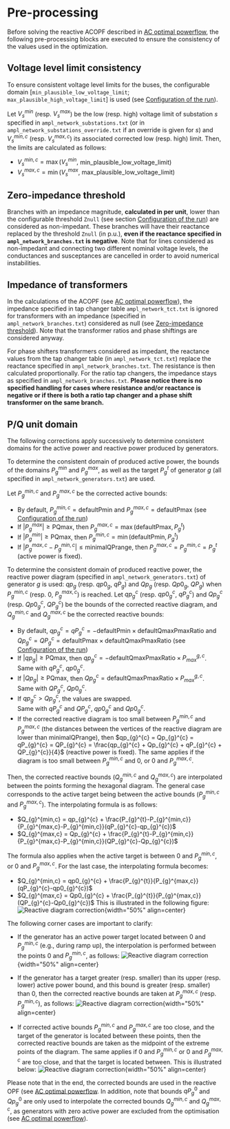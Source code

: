 # Pre-processing

Before solving the reactive ACOPF described in [AC optimal powerflow](acOptimalPowerflow.md), the following pre-processing blocks are executed to ensure the consistency of the values used in the optimization. 

## Voltage level limit consistency

To ensure consistent voltage level limits for the buses, the configurable domain [`min_plausible_low_voltage_limit`; `max_plausible_high_voltage_limit`] is used (see [Configuration of the run](inputs.md#configuration-of-the-run)). 

Let $V_{s}^{min}$ (resp. $V_{s}^{max}$) be the low (resp. high) voltage limit of substation $s$ specified in `ampl_network_substations.txt` (or in `ampl_network_substations_override.txt` if an override is given for $s$) and $V_{s}^{min,c}$ (resp. $V_{s}^{max,c}$) its associated corrected low (resp. high) limit. Then, the limits are calculated as follows:
- $V_{s}^{min,c} = \max(V_{s}^{min},$ min_plausible_low_voltage_limit)
- $V_{s}^{max,c} = \min(V_{s}^{max},$ max_plausible_low_voltage_limit)

## Zero-impedance threshold

Branches with an impedance magnitude, **calculated in per unit**, lower than the configurable threshold `Znull` (see section [Configuration of the run](inputs.md#configuration-of-the-run)) are considered as non-impedant. 
These branches will have their reactance replaced by the threshold `Znull` (in p.u.), **even if the reactance specified in `ampl_network_branches.txt` is negative**.
Note that for lines considered as non-impedant and connecting two different nominal voltage levels, the conductances and susceptances are cancelled in order to avoid numerical instabilities.

## Impedance of transformers

In the calculations of the ACOPF (see [AC optimal powerflow](acOptimalPowerflow.md)), the impedance specified in tap changer table `ampl_network_tct.txt` is ignored for transformers with an impedance (specified in `ampl_network_branches.txt`) considered as null (see [Zero-impedance threshold](#zero-impedance-threshold)). Note that the transformer ratios and phase shiftings are considered anyway.

For phase shifters transformers considered as impedant, the reactance values from the tap changer table (in `ampl_network_tct.txt`) replace the reactance specified in `ampl_network_branches.txt`. The resistance is then calculated proportionally. 
For the ratio tap changers, the impedance stays as specified in `ampl_network_branches.txt`. **Please notice there is no specified handling for cases where resistance and/or reactance is negative or if there is both a ratio tap changer and a  phase shift transformer on the same branch.**

## P/Q unit domain

The following corrections apply successively to determine consistent domains for the active power and reactive power produced by generators.

To determine the consistent domain of produced active power, the bounds of the domains $P_g^{min}$ and $P_g^{max}$, as well as the target $P_g^{t}$ of generator $g$ (all specified in `ampl_network_generators.txt`) are used.

Let $P_{g}^{min,c}$ and $P_{g}^{max,c}$ be the corrected active bounds:

- By default, $P_{g}^{min,c} = \text{defaultPmin}$ and $P_{g}^{max,c} = \text{defaultPmax}$ (see [Configuration of the run](inputs.md#configuration-of-the-run))
- If $|P_g^{max}| \geq \text{PQmax}$, then $P_{g}^{max,c} = \max(\text{defaultPmax}, P_g^t)$
- If $|P_g^{min}| \geq \text{PQmax}$, then $P_{g}^{min,c} = \min(\text{defaultPmin}, P_g^t)$
- If $|P_{g}^{max,c} - P_{g}^{min,c}| \leq \text{minimalQPrange}$, then $P_{g}^{max,c} = P_{g}^{min,c} = P_{g}^t$ (active power is fixed).

To determine the consistent domain of produced reactive power, the reactive power diagram (specified in `ampl_network_generators.txt`) of generator $g$ is used: $qp_g$ (resp. $qp0_g$, $qP_g$) and $Qp_g$ (resp. $Qp0_g$, $QP_g$) when $P_{g}^{min,c}$ (resp. $0$, $P_{g}^{max,c}$) is reached.
Let $qp_g^c$ (resp. $qp0_g^c$, $qP_g^c$) and $Qp_g^c$ (resp. $Qp0_g^c$, $QP_g^c$) be the bounds of the corrected reactive diagram, and $Q_{g}^{min,c}$ and $Q_{g}^{max,c}$ be the corrected reactive bounds:

- By default, $qp_g^{c} = qP_{g}^{c} = - \text{defaultPmin} \times \text{defaultQmaxPmaxRatio}$ and $Qp_{g}^{c} = QP_{g}^{c} = \text{defaultPmax} \times \text{defaultQmaxPmaxRatio}$ (see [Configuration of the run](inputs.md#configuration-of-the-run))
- If $|qp_{g}| \geq \text{PQmax}$, then $qp_{g}^{c} = -\text{defaultQmaxPmaxRatio} \times P_{max}^{g,c}$.  
  Same with $qP_{g}^{c}$, $qp0_{g}^{c}$.  
- If $|Qp_{g}| \geq \text{PQmax}$, then $Qp_{g}^{c} = \text{defaultQmaxPmaxRatio} \times P_{max}^{g,c}$.  
  Same with $QP_{g}^{c}$, $Qp0_{g}^{c}$.  
- If $qp_{g}^{c} > Qp_{g}^{c}$, the values are swapped.  
  Same with $qP_{g}^{c}$ and $QP_{g}^{c}$, $qp0_{g}^{c}$ and $Qp0_{g}^{c}$.  
- If the corrected reactive diagram is too small between $P_{g}^{min,c}$ and $P_{g}^{max,c}$ (the distances between the vertices of the reactive diagram are lower than $\text{minimalQPrange}$), 
then $qp_{g}^{c} = Qp_{g}^{c} = qP_{g}^{c} = QP_{g}^{c} = \frac{qp_{g}^{c} + Qp_{g}^{c} + qP_{g}^{c} + QP_{g}^{c}}{4}$ (reactive power is fixed). The same applies if the diagram
is too small between $P_{g}^{min,c}$ and 0, or 0 and $P_{g}^{max,c}$.

Then, the corrected reactive bounds ($Q_{g}^{min,c}$ and $Q_{g}^{max,c}$) are interpolated between the points forming the hexagonal diagram.
The general case corresponds to the active target being between the active bounds ($P_{g}^{min,c}$ and $P_{g}^{max,c}$). The interpolating formula is as follows:
- $Q_{g}^{min,c} = qp_{g}^{c} + \frac{P_{g}^{t}-P_{g}^{min,c}}{P_{g}^{max,c}-P_{g}^{min,c}}(qP_{g}^{c}-qp_{g}^{c})$
- $Q_{g}^{max,c} = Qp_{g}^{c} + \frac{P_{g}^{t}-P_{g}^{min,c}}{P_{g}^{max,c}-P_{g}^{min,c}}(QP_{g}^{c}-Qp_{g}^{c})$

The formula also applies when the active target is between $0$ and $P_{g}^{min,c}$, or $0$ and $P_{g}^{max,c}$. For the last case, the interpolating formula becomes:
- $Q_{g}^{min,c} = qp0_{g}^{c} + \frac{P_{g}^{t}}{P_{g}^{max,c}}(qP_{g}^{c}-qp0_{g}^{c})$
- $Q_{g}^{max,c} = Qp0_{g}^{c} + \frac{P_{g}^{t}}{P_{g}^{max,c}}(QP_{g}^{c}-Qp0_{g}^{c})$
This is illustrated in the following figure:
![Reactive diagram correction](_static/img/reactive-bounds-ptarget-between-0-pmax.PNG){width="50%" align=center}

The following corner cases are important to clarify:
- If the generator has an active power target located between $0$ and $P_{g}^{min,c}$ (e.g., during ramp up), the 
interpolation is performed between the points $0$ and $P_{g}^{min,c}$, as follows:
![Reactive diagram correction](_static/img/reactive-bounds-ptarget-between-0-pmin.PNG){width="50%" align=center}

- If the generator has a target greater (resp. smaller) than its upper (resp. lower) active power bound, and 
this bound is greater (resp. smaller) than $0$, then the corrected reactive bounds are taken at $P_{g}^{max,c}$ (resp. $P_{g}^{min,c}$), as follows:
![Reactive diagram correction](_static/img/reactive-bounds-ptarget-higher-than-pmax.PNG){width="50%" align=center}

- If corrected active bounds $P_{g}^{min,c}$ and $P_{g}^{max,c}$ are too close, and the target
  of the generator is located between these points, then the corrected reactive bounds are taken as the midpoint of the extreme points of the diagram. The same applies
  if $0$ and $P_{g}^{min,c}$ or $0$ and $P_{g}^{max,c}$ are too close, and that the target is located between.
  This is illustrated below:
![Reactive diagram correction](_static/img/reactive-bounds-ptarget-in-active-bounds-too-close.PNG){width="50%" align=center}

Please note that in the end, the corrected bounds are used in the reactive OPF (see [AC optimal powerflow](acOptimalPowerflow.md). 
In addition, note that bounds $qP_{g}^0$ and $Qp_{g}^0$ are only used to interpolate the corrected bounds $Q_{g}^{min,c}$ and $Q_{g}^{max,c}$, 
as generators with zero active power are excluded from the optimisation (see [AC optimal powerflow](acOptimalPowerflow.md#generalities)).
